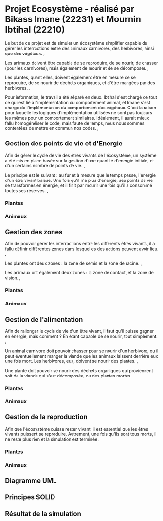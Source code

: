 # Projet Ecosystème - réalisé par Bikass Imane (22231) et Mournin Ibtihal (22210)

Le but de ce projet est de simuler un écosystème simplifier capable de gérer les interractions entre des animaux carnivores, des herbivores, ainsi que des végétaux. ,

Les animaux doivent être capable de se reproduire, de se nourir, de chasser (pour les carnivores), mais également de mourir et de se décomposer. ,

Les plantes, quant elles, doivent également être en mesure de se reproduire, de se nourir de déchets organiques, et d'être mangées par des herbivores. ,

Pour information, le travail a été séparé en deux. Ibtihal s'est chargé de tout ce qui est lié à l'implémentation du comportement animal, et Imane s'est chargé de l'implémentation du comportement des végétaux. C'est la raison pour laquelle les logiques d'implémentation utilisées ne sont pas toujours les mêmes pour un comportement similaires. Idéalement, il aurait mieux fallu homogénéiser le code, mais faute de temps, nous nous sommes contentées de mettre en commun nos codes. ,

## Gestion des points de vie et d'Energie

Afin de gérer le cycle de vie des êtres vivants de l'écosystème, un système a été mis en place basée sur la gestion d'une quantité d'energie initiale, et d'un certains nombre de points de vie. , 

Le principe est le suivant : au fur et à mesure que le temps passe, l'energie d'un être vivant baisse. Une fois qu'il n'a plus d'energie, ses points de vie se transformes en énergie, et il finit par mourir une fois qu'il a consommé toutes ses réserves. ,

### Plantes 

### Animaux

## Gestion des zones 

Afin de pouvoir gérer les interractions entre les différents êtres vivants, il a fallu définir différentes zones dans lesquelles des actions peuvent avoir lieu. ,

Les plantes ont deux zones : la zone de semis et la zone de racine. ,

Les animaux ont également deux zones : la zone de contact, et la zone de vision. ,

### Plantes 

### Animaux

## Gestion de l'alimentation

Afin de rallonger le cycle de vie d'un être vivant, il faut qu'il puisse gagner en énergie, mais comment ? En étant capable de se nourir, tout simplement. , 

Un animal carnivore doit pouvoir chasser pour se nourir d'un herbivore, ou il peut éventuellement manger la viande que les animaux laissent derrière eux une fois mort. Les herbivores, eux, doivent se nourir des plantes. , 

Une plante doit pouvoir se nourir des déchets organiques qui proviennent soit de la viande qui s'est décomposée, ou des plantes mortes. 

### Plantes 

### Animaux

## Gestion de la reproduction 

Afin que l'écosystème puisse rester vivant, il est essentiel que les êtres vivants puissent se reproduire. Autrement, une fois qu'ils sont tous morts, il ne reste plus rien et la simulation est terminée. 

### Plantes

### Animaux

## Diagramme UML

## Principes SOLID

## Résultat de la simulation

